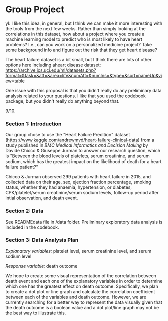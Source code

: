 # Group Project

yl: I like this idea, in general, but I think we can make it more interesting with the tools from the next few weeks. Rather than simply looking at the correlations in this dataset, how about a project where you create a machine learning model to predict who is most likely to have heart problems? I.e., can you work on a personalized medicine project? Take some background info and figure out the risk that they get heart disease?

The heart failure dataset is a bit small, but I think there are lots of other options here including  aheart disease dataset: 
https://archive.ics.uci.edu/ml/datasets.php?format=&task=&att=&area=life&numAtt=&numIns=&type=&sort=nameUp&view=table

One issue with this proposal is that you didn't really do any preliminary data analysis related to your questions. I like that you used the codebook package, but you didn't really do anything beyond that. 

9/10.

### Section 1: Introduction  
Our group chose to use the "Heart Failure Predition" dataset (https://www.kaggle.com/andrewmvd/heart-failure-clinical-data) from
a study published in *BMC Medical Informatics and Decision Making* by Davide Chicco & Giuseppe Jurman to answer our research question, which is "Between the
blood levels of platelets, serum creatinine, and serum sodium, which has the
greatest impact on the likelihood of death for a heart failure patient?"

Chicco & Jurman observed 299 patients with heart failure in 2015, and collected data on their age, sex, ejection fraction percentage, smoking status, whether they had anaemia, hypertension, or diabetes, CPK/platelet/serum creatinine/serum sodium levels, follow-up period after intial observation, and death event.

### Section 2: Data  
See READMEdata file in /data folder. Preliminary exploratory data analysis is included in the codebook.

### Section 3: Data Analysis Plan  
*Explanatory variables:* platelet level, serum creatinine level, and serum sodium level

*Response variable:* death outcome

We hope to create some visual representation of the correlation between death event and each one of the explanatory variables in order to determine which one has the greatest effect on death outcome. Specifically, we plan to create a dot plot or line graph and calculate the correlation coefficient between each of the variables and death outcome. However, we are currently searching for a better way to represent the data visually given that the death outcome is a boolean value and a dot plot/line graph may not be the best way to illustrate this.



